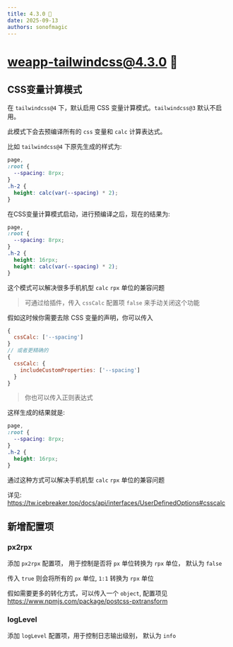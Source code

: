 ```yaml
---
title: 4.3.0 🚀
date: 2025-09-13
authors: sonofmagic
---
```


<!-- truncate -->

# weapp-tailwindcss@4.3.0 🚀

## CSS变量计算模式

在 `tailwindcss@4` 下，默认启用 CSS 变量计算模式。`tailwindcss@3` 默认不启用。

此模式下会去预编译所有的 `css` 变量和 `calc` 计算表达式。

比如 `tailwindcss@4` 下原先生成的样式为:

```css
page,
:root {
  --spacing: 8rpx;
}
.h-2 {
  height: calc(var(--spacing) * 2);
}
```

在CSS变量计算模式启动，进行预编译之后，现在的结果为:

```css
page,
:root {
  --spacing: 8rpx;
}
.h-2 {
  height: 16rpx;
  height: calc(var(--spacing) * 2);
}
```

这个模式可以解决很多手机机型 `calc` `rpx` 单位的兼容问题

> 可通过给插件，传入 `cssCalc` 配置项 `false` 来手动关闭这个功能

假如这时候你需要去除 CSS 变量的声明，你可以传入

```js
{
  cssCalc: ['--spacing']
}
// 或者更精确的
{
  cssCalc: {
    includeCustomProperties: ['--spacing']
  }
}
```

> 你也可以传入正则表达式

这样生成的结果就是:

```css
page,
:root {
  --spacing: 8rpx;
}
.h-2 {
  height: 16rpx;
}
```

通过这种方式可以解决手机机型 `calc` `rpx` 单位的兼容问题

详见: https://tw.icebreaker.top/docs/api/interfaces/UserDefinedOptions#csscalc

## 新增配置项

### px2rpx

添加 `px2rpx` 配置项， 用于控制是否将 `px` 单位转换为 `rpx` 单位， 默认为 `false`

传入 `true` 则会将所有的 `px` 单位, `1:1` 转换为 `rpx` 单位

假如需要更多的转化方式，可以传入一个 `object`, 配置项见 https://www.npmjs.com/package/postcss-pxtransform

### logLevel

添加 `logLevel` 配置项，用于控制日志输出级别， 默认为 `info`
